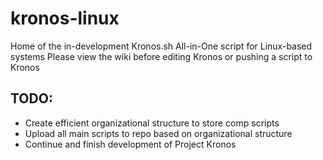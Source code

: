 # kronos-linux
Home of the in-development Kronos.sh All-in-One script for Linux-based systems
Please view the wiki before editing Kronos or pushing a script to Kronos

## TODO:
- Create efficient organizational structure to store comp scripts
- Upload all main scripts to repo based on organizational structure
- Continue and finish development of Project Kronos

